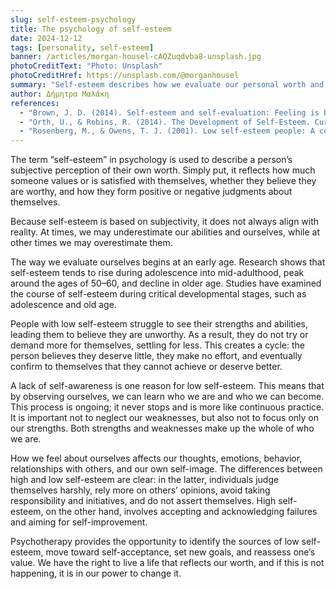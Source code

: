 ```yaml
---
slug: self-esteem-psychology
title: The psychology of self-esteem
date: 2024-12-12
tags: [personality, self-esteem]
banner: /articles/morgan-housel-cAQZuqdvba8-unsplash.jpg
photoCreditText: "Photo: Unsplash"
photoCreditHref: https://unsplash.com/@morganhousel
summary: "Self-esteem describes how we evaluate our personal worth and whether we feel we are deserving. It is subjective and may differ from reality: sometimes we underestimate ourselves, other times we overestimate. It develops from an early age, increases during adolescence, peaks around ages 50–60, and declines in older age. Low self-esteem leads to doubt, lack of assertiveness, and settling for less, creating a vicious cycle. It is linked to a lack of self-awareness. Psychotherapy helps identify the causes, accept oneself, and set new goals. Living the life we deserve is a right and can be achieved through change and effort."
author: Δήμητρα Μαλάκη
references: 
  - "Brown, J. D. (2014). Self-esteem and self-evaluation: Feeling is believing. Psychological perspectives on the self, 4(8), 27-58."
  - "Orth, U., & Robins, R. (2014). The Development of Self-Esteem. Current Directions In Psychological Science, 23(5), 381-387. Doi: 10.1177/0963721414547414"
  - "Rosenberg, M., & Owens, T. J. (2001). Low self-esteem people: A collective portrait."
---
```


The term “self-esteem” in psychology is used to describe a person’s subjective perception of their own worth. Simply put, it reflects how much someone values or is satisfied with themselves, whether they believe they are worthy, and how they form positive or negative judgments about themselves.

Because self-esteem is based on subjectivity, it does not always align with reality. At times, we may underestimate our abilities and ourselves, while at other times we may overestimate them.

The way we evaluate ourselves begins at an early age. Research shows that self-esteem tends to rise during adolescence into mid-adulthood, peak around the ages of 50–60, and decline in older age. Studies have examined the course of self-esteem during critical developmental stages, such as adolescence and old age.

People with low self-esteem struggle to see their strengths and abilities, leading them to believe they are unworthy. As a result, they do not try or demand more for themselves, settling for less. This creates a cycle: the person believes they deserve little, they make no effort, and eventually confirm to themselves that they cannot achieve or deserve better.

A lack of self-awareness is one reason for low self-esteem. This means that by observing ourselves, we can learn who we are and who we can become. This process is ongoing; it never stops and is more like continuous practice. It is important not to neglect our weaknesses, but also not to focus only on our strengths. Both strengths and weaknesses make up the whole of who we are.

How we feel about ourselves affects our thoughts, emotions, behavior, relationships with others, and our own self-image. The differences between high and low self-esteem are clear: in the latter, individuals judge themselves harshly, rely more on others’ opinions, avoid taking responsibility and initiatives, and do not assert themselves. High self-esteem, on the other hand, involves accepting and acknowledging failures and aiming for self-improvement.

Psychotherapy provides the opportunity to identify the sources of low self-esteem, move toward self-acceptance, set new goals, and reassess one’s value. We have the right to live a life that reflects our worth, and if this is not happening, it is in our power to change it.